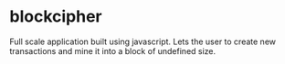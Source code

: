 # blockcipher
Full scale application built using javascript.
Lets the user to create new transactions and mine it into a block of undefined size.
